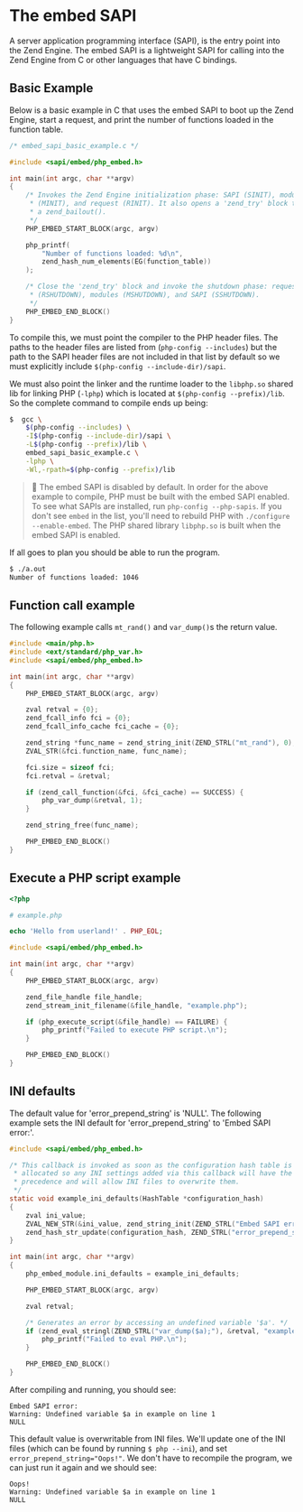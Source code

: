 # The embed SAPI

A server application programming interface (SAPI), is the entry point into the Zend Engine. The embed SAPI is a lightweight SAPI for calling into the Zend Engine from C or other languages that have C bindings.

## Basic Example

Below is a basic example in C that uses the embed SAPI to boot up the Zend Engine, start a request, and print the number of functions loaded in the function table.

```c
/* embed_sapi_basic_example.c */

#include <sapi/embed/php_embed.h>

int main(int argc, char **argv)
{
	/* Invokes the Zend Engine initialization phase: SAPI (SINIT), modules
	 * (MINIT), and request (RINIT). It also opens a 'zend_try' block to catch
	 * a zend_bailout().
	 */
	PHP_EMBED_START_BLOCK(argc, argv)

	php_printf(
		"Number of functions loaded: %d\n",
		zend_hash_num_elements(EG(function_table))
	);

	/* Close the 'zend_try' block and invoke the shutdown phase: request
	 * (RSHUTDOWN), modules (MSHUTDOWN), and SAPI (SSHUTDOWN).
	 */
	PHP_EMBED_END_BLOCK()
}
```

To compile this, we must point the compiler to the PHP header files. The paths to the header files are listed from (`php-config --includes`) but the path to the SAPI header files are not included in that list by default so we must explicitly include `$(php-config --include-dir)/sapi`.

We must also point the linker and the runtime loader to the `libphp.so` shared lib for linking PHP (`-lphp`) which is located at `$(php-config --prefix)/lib`. So the complete command to compile ends up being:

```bash
$  gcc \
	$(php-config --includes) \
	-I$(php-config --include-dir)/sapi \
	-L$(php-config --prefix)/lib \
	embed_sapi_basic_example.c \
	-lphp \
	-Wl,-rpath=$(php-config --prefix)/lib
```

> :memo: The embed SAPI is disabled by default. In order for the above example to compile, PHP must be built with the embed SAPI enabled. To see what SAPIs are installed, run `php-config --php-sapis`. If you don't see `embed` in the list, you'll need to rebuild PHP with `./configure --enable-embed`. The PHP shared library `libphp.so` is built when the embed SAPI is enabled.

If all goes to plan you should be able to run the program.

```bash
$ ./a.out 
Number of functions loaded: 1046
```

## Function call example

The following example calls `mt_rand()` and `var_dump()`s the return value.

```c
#include <main/php.h>
#include <ext/standard/php_var.h>
#include <sapi/embed/php_embed.h>

int main(int argc, char **argv)
{
	PHP_EMBED_START_BLOCK(argc, argv)

	zval retval = {0};
	zend_fcall_info fci = {0};
	zend_fcall_info_cache fci_cache = {0};

	zend_string *func_name = zend_string_init(ZEND_STRL("mt_rand"), 0);
	ZVAL_STR(&fci.function_name, func_name);

	fci.size = sizeof fci;
	fci.retval = &retval;

	if (zend_call_function(&fci, &fci_cache) == SUCCESS) {
		php_var_dump(&retval, 1);
	}

	zend_string_free(func_name);

	PHP_EMBED_END_BLOCK()
}
```

## Execute a PHP script example

```php
<?php

# example.php

echo 'Hello from userland!' . PHP_EOL;
```

```c
#include <sapi/embed/php_embed.h>

int main(int argc, char **argv)
{
	PHP_EMBED_START_BLOCK(argc, argv)

	zend_file_handle file_handle;
	zend_stream_init_filename(&file_handle, "example.php");

	if (php_execute_script(&file_handle) == FAILURE) {
		php_printf("Failed to execute PHP script.\n");
	}

	PHP_EMBED_END_BLOCK()
}
```

## INI defaults

The default value for 'error_prepend_string' is 'NULL'. The following example sets the INI default for 'error_prepend_string' to 'Embed SAPI error:'.

```c
#include <sapi/embed/php_embed.h>

/* This callback is invoked as soon as the configuration hash table is
 * allocated so any INI settings added via this callback will have the lowest
 * precedence and will allow INI files to overwrite them.
 */
static void example_ini_defaults(HashTable *configuration_hash)
{
	zval ini_value;
	ZVAL_NEW_STR(&ini_value, zend_string_init(ZEND_STRL("Embed SAPI error:"), /* persistent */ 1));
	zend_hash_str_update(configuration_hash, ZEND_STRL("error_prepend_string"), &ini_value);
}

int main(int argc, char **argv)
{
	php_embed_module.ini_defaults = example_ini_defaults;

	PHP_EMBED_START_BLOCK(argc, argv)

	zval retval;

	/* Generates an error by accessing an undefined variable '$a'. */
	if (zend_eval_stringl(ZEND_STRL("var_dump($a);"), &retval, "example") == FAILURE) {
		php_printf("Failed to eval PHP.\n");
	}

	PHP_EMBED_END_BLOCK()
}
```

After compiling and running, you should see:

```
Embed SAPI error:
Warning: Undefined variable $a in example on line 1
NULL
```

This default value is overwritable from INI files. We'll update one of the INI files (which can be found by running `$ php --ini`), and set `error_prepend_string="Oops!"`. We don't have to recompile the program, we can just run it again and we should see:

```
Oops!
Warning: Undefined variable $a in example on line 1
NULL
```
